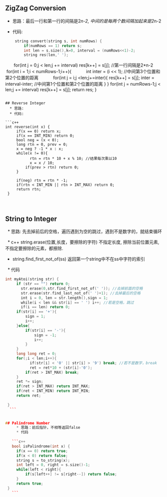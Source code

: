 ## ZigZag Conversion
 * 思路：最后一行和第一行的间隔是2*n-2, 中间的是每两个数间隔加起来是2*n-2
 * 代码:
   
   ```c++
    string convert(string s, int numRows) {
        if(numRows == 1) return s;
        int len = s.size(),k=0, interval = (numRows<<1)-2;
        string res(len,' ');
        for(int j = 0;j < len;j += interval) res[k++] = s[j]; //第一行间隔是2*n-2
        for(int i = 1;i < numRows-1;i++){
            int inter = (i << 1); //中间第3个位置和第2个位置的距离
            for(int j = i;j <len;j+=inter){
                res[k++] = s[j];
                inter = interval-inter; //中间第1个位置和第2个位置的距离
            }
        }
        for(int j = numRows-1;j < len;j += interval) res[k++] = s[j];
        return res;
      }
   ```
   
 ## Reverse Integer
   * 思路:
   * 代码:
      
   ```c++
   int reverse(int x) {
        if(x == 0) return x;
        if(x == INT_MIN) return 0;
        bool neg = (x < 0);
        long rtn = 0, prev = 0;
        x = neg ? -1 * x : x;
        while(x != 0){
            rtn = rtn * 10 + x % 10; //结果每次乘以10
            x = x / 10;
            if(prev > rtn) return 0;
        }

        if(neg) rtn = rtn * -1;
        if(rtn < INT_MIN || rtn > INT_MAX) return 0;
        return rtn;
    }
   ```
   
 ## String to Integer
 
   * 思路: 先去掉前后的空格，遍历遇到为空的跳过，遇到不是数字的，就结束循环
   
   * c++ string.erase(位置,长度，要擦除的字符) 不指定长度, 擦除当前位置元素, 不指定要擦除的元素，都擦除.
   
   * string.find_first_not_of(ss) 返回第一个string中不在ss中字符的索引
   
   * 代码 
   ```c++
   int myAtoi(string str) {
        if (str == "") return 0;
        str.erase(0,str.find_first_not_of(' ')); //去掉前面的空格
        str.erase(str.find_last_not_of(' ')+1); //去掉最后的空格
        int i = 0, len = str.length(),sign = 1;
        while(i < len && str[i] == ' ') i++; //若是空格，跳过
        if(i == len) return 0;
        if(str[i] == '+'){
            sign = 1;
            i++;
        }else{
            if(str[i] == '-'){
                sign = -1;
                i++;
            }
        }
        long long ret = 0;
        for(;i < len;i++){
            if(str[i] < '0' || str[i] > '9') break; //若不是数字，break
            ret = ret*10 + (str[i]-'0');
            if(ret > INT_MAX) break;
        }
        ret *= sign;
        if(ret > INT_MAX) return INT_MAX;
        if(ret < INT_MIN) return INT_MIN;
        return ret;
        
    }
   ```
 

## Palindrome Number
      * 思路：前后指针，不相等返回false
      * 代码
      
      ```c++
      bool isPalindrome(int x) {
        if(x == 0) return true;
        if(x < 0) return false;
        string s = to_string(x);
        int left = 0, right = s.size()-1;
        while(left < right){
            if(s[left++] != s[right--]) return false;
        }
        return true;
    }
      ```
